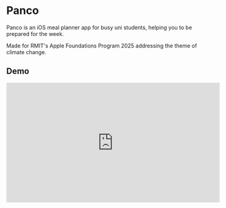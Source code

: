 # Panco
Panco is an iOS meal planner app for busy uni students, helping you to be prepared for the week.

Made for RMIT's Apple Foundations Program 2025 addressing the theme of climate change.

## Demo
<iframe width="560" height="315" src="https://www.youtube.com/embed/HzfybkyTMNg" title="Panco app" frameborder="0" allow="accelerometer; autoplay; clipboard-write; encrypted-media; gyroscope; picture-in-picture" allowfullscreen></iframe>